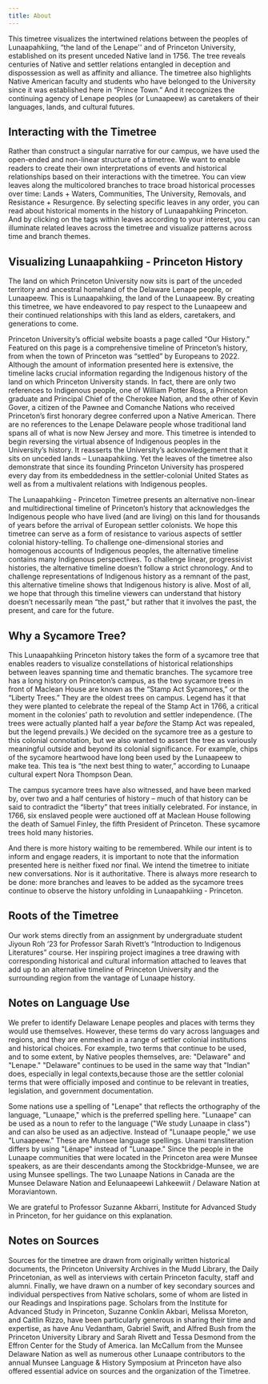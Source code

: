 ```yaml
---
title: About 
---
```

This timetree visualizes the intertwined relations between the peoples of Lunaapahkiing, “the land of the Lenape'' and of Princeton University, established on its present unceded Native land in 1756. The tree reveals centuries of Native and settler relations entangled in deception and dispossession as well as affinity and alliance. The timetree also highlights Native American faculty and students who have belonged to the University since it was established here in “Prince Town.” And it recognizes the continuing agency of Lenape peoples (or Lunaapeew) as caretakers of their languages, lands, and cultural futures.

## Interacting with the Timetree

Rather than construct a singular narrative for our campus, we have used the open-ended and non-linear structure of a timetree. We want to enable readers to create their own interpretations of events and historical relationships based on their interactions with the timetree. You can view leaves along the multicolored branches to trace broad historical processes over time:  Lands + Waters, Communities, The University, Removals, and Resistance + Resurgence. By selecting specific leaves in any order, you can read about historical moments in the history of Lunaapahkiing Princeton. And by clicking on the tags within leaves according to your interest, you can illuminate related leaves across the timetree and visualize patterns across time and branch themes. 

## Visualizing Lunaapahkiing - Princeton History

The land on which Princeton University now sits is part of the unceded territory and ancestral homeland of the Delaware Lenape people, or Lunaapeew. This is Lunaapahkiing, the land of the Lunaapeew. By creating this timetree, we have endeavored to pay respect to the Lunaapeew and their continued relationships with this land as elders, caretakers, and generations to come. 

Princeton University’s official website boasts a page called “Our History.” Featured on this page is a comprehensive timeline of Princeton’s history, from when the town of Princeton was “settled” by Europeans to 2022. Although the amount of information presented here is extensive, the timeline lacks crucial information regarding the Indigenous history of the land on which Princeton University stands. In fact, there are only two references to Indigenous people, one of William Potter Ross, a Princeton graduate and Principal Chief of the Cherokee Nation, and the other of Kevin Gover, a citizen of the Pawnee and Comanche Nations who received Princeton’s first honorary degree conferred upon a Native American. There are no references to the Lenape Delaware people whose traditional land spans all of what is now New Jersey and more. This timetree is intended to begin reversing the virtual absence of Indigenous peoples in the University’s history. It reasserts the University’s acknowledgement that it sits on unceded lands – Lunaapahkiing. Yet the leaves of the timetree also demonstrate that since its founding Princeton University has prospered every day from its embeddedness in the settler-colonial United States as well as from a multivalent relations with Indigenous peoples.

The Lunaapahkiing - Princeton Timetree presents an alternative non-linear and multidirectional timeline of Princeton’s history that acknowledges the Indigenous people who have lived (and are living) on this land for thousands of years before the arrival of European settler colonists. We hope this timetree can serve as a form of resistance to various aspects of settler colonial history-telling. To challenge one-dimensional stories and homogenous accounts of Indigenous peoples, the alternative timeline contains many Indigenous perspectives. To challenge linear, progressivist histories, the alternative timeline doesn’t follow a strict chronology. And to challenge representations of Indigenous history as a remnant of the past, this alternative timeline shows that Indigenous history is alive. Most of all, we hope that through this timeline viewers can understand that history doesn’t necessarily mean “the past,” but rather that it involves the past, the present, and care for the future. 

## Why a Sycamore Tree? 

This Lunaapahkiing Princeton history takes the form of a sycamore tree that enables readers to visualize constellations of historical relationships between leaves spanning time and thematic branches. The sycamore tree has a long history on Princeton’s campus, as the two sycamore trees in front of Maclean House are known as the “Stamp Act Sycamores,” or the “Liberty Trees.” They are the oldest trees on campus. Legend has it that they were planted to celebrate the repeal of the Stamp Act in 1766, a critical moment in the colonies’ path to revolution and settler independence. (The trees were actually planted half a year _before_ the Stamp Act was repealed, but the legend prevails.) We decided on the sycamore tree as a gesture to this colonial connotation, but we also wanted to assert the tree as variously meaningful outside and beyond its colonial significance. For example, chips of the sycamore heartwood have long been used by the Lunaapeew to make tea. This tea is “the next best thing to water,” according to Lunaape cultural expert Nora Thompson Dean.  

 The campus sycamore trees have also witnessed, and have been marked by, over two and a half centuries of history – much of that history can be said to contradict the “liberty” that trees initially celebrated. For instance, in 1766, six enslaved people were auctioned off at Maclean House following the death of Samuel Finley, the fifth President of Princeton. These sycamore trees hold many histories.   

And there is more history waiting to be remembered. While our intent is to inform and engage readers, it is important to note that the information presented here is neither fixed nor final. We intend the timetree to initiate new conversations. Nor is it authoritative. There is always more research to be done: more branches and leaves to be added as the sycamore trees continue to observe the history unfolding in Lunaapahkiing - Princeton. 


## Roots of the Timetree

Our work stems directly from an assignment by undergraduate student Jiyoun Roh ‘23 for Professor Sarah Rivett’s “Introduction to Indigenous Literatures” course. Her inspiring project imagines a tree drawing with corresponding historical and cultural information attached to leaves that add up to an alternative timeline of Princeton University and the surrounding region from the vantage of Lunaape history.
 
## Notes on Language Use

We prefer to identify Delaware Lenape peoples and places with terms they would use themselves. However, these terms do vary across languages and regions, and they are enmeshed in a range of settler colonial institutions and historical choices. For example, two terms that continue to be used, and to some extent, by Native peoples themselves, are: "Delaware" and "Lenape." "Delaware" continues to be used in the same way that "Indian" does, especially in legal contexts,because those are the settler colonial terms that were officially imposed and continue to be relevant in treaties, legislation, and government documentation.

Some nations use a spelling of "Lenape" that reflects the orthography of the language, "Lunaape," which is the preferred spelling here. "Lunaape" can be used as a noun to refer to the language ("We study Lunaape in class") and can also be used as an adjective. Instead of "Lunaape people," we use "Lunaapeew." These are Munsee language spellings. Unami transliteration differs by using "Lënape" instead of "Lunaape." Since the people in the Lunaape communities that were located in the Princeton area were Munsee speakers, as are their descendants among the Stockbridge-Munsee, we are using Munsee spellings. The two Lunaape Nations in Canada are the Munsee Delaware Nation and Eelunaapeewi Lahkeewiit / Delaware Nation at Moraviantown. 

We are grateful to Professor Suzanne Akbarri, Institute for Advanced Study in Princeton, for her guidance on this explanation. 

## Notes on Sources

Sources for the timetree are drawn from originally written historical documents, the Princeton University Archives in the Mudd Library, the Daily Princetonian, as well as interviews with certain Princeton faculty, staff and alumni. Finally, we have drawn on a number of key secondary sources and individual perspectives from Native scholars, some of whom are listed in our Readings and Inspirations page. Scholars from the Institute for Advanced Study in Princeton, Suzanne Conklin Akbari, Melissa Moreton, and Caitlin Rizzo, have been particularly generous in sharing their time and expertise, as have Anu Vedantham, Gabriel Swift, and Alfred Bush from the Princeton University Library and Sarah Rivett and Tessa Desmond from the Effron Center for the Study of America. Ian McCallum from the Munsee Delaware Nation as well as numerous other Lunaape contributors to the annual Munsee Language & History Symposium at Princeton have also offered essential advice on sources and the  organization of the Timetree. 
